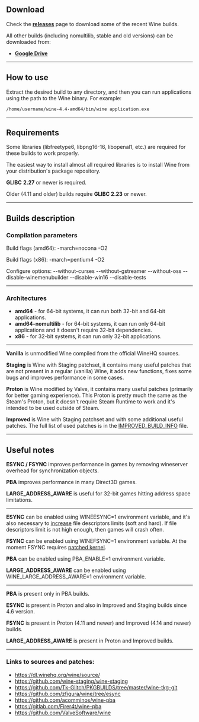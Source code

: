 ## Download

Check the [**releases**](https://github.com/Kron4ek/Wine-Builds/releases) page to download some of the recent Wine builds.

All other builds (including nomultilib, stable and old versions) can be downloaded from: 
* **[Google Drive](https://drive.google.com/drive/folders/1HkgqEEdAkCSYUCRFN64GGFTLF7H_Q5Xr)** 

---

## How to use

Extract the desired build to any directory, and then you can run applications using the path to the Wine binary. For example:

    /home/username/wine-4.4-amd64/bin/wine application.exe
    
---
    
## Requirements

Some libraries (libfreetype6, libpng16-16, libopenal1, etc.) are required for these builds to work properly.

The easiest way to install almost all required libraries is to install Wine from your distribution's package repository.

**GLIBC** **2.27** or newer is required.

Older (4.11 and older) builds require **GLIBC 2.23** or newer.

---

## Builds description

### Compilation parameters

Build flags (amd64): -march=nocona -O2

Build flags (x86): -march=pentium4 -O2

Configure options: --without-curses --without-gstreamer --without-oss --disable-winemenubuilder --disable-win16 --disable-tests

---

### Architectures

* **amd64** - for 64-bit systems, it can run both 32-bit and 64-bit applications.
* **amd64-nomultilib** - for 64-bit systems, it can run only 64-bit
applications and it doesn't require 32-bit dependencies.
* **x86** - for 32-bit systems, it can run only 32-bit applications.

---

**Vanilla** is unmodified Wine compiled from the official WineHQ sources.

**Staging** is Wine with Staging patchset, it contains many useful patches 
that are not present in a regular (vanilla) Wine, it adds new functions, fixes some bugs and improves performance in some cases.

**Proton** is Wine modified by Valve, it contains many useful patches (primarily for better gaming experience). This Proton is pretty much the same as the Steam's Proton, but it doesn't require Steam Runtime to work and it's intended to be used outside of Steam.

**Improved** is Wine with Staging patchset and with some additional useful patches. The full list of used patches is in the [IMPROVED_BUILD_INFO](https://github.com/Kron4ek/Wine-Builds/blob/master/IMPROVED_BUILD_INFO) file.

---

## Useful notes

**ESYNC / FSYNC** improves performance in games by removing wineserver overhead for synchronization objects.

**PBA** improves performance in many Direct3D games.

**LARGE_ADDRESS_AWARE** is useful for 32-bit games hitting address space limitations.

---

**ESYNC** can be enabled using WINEESYNC=1 environment variable, and it's also necessary to [increase](https://github.com/zfigura/wine/blob/esync/README.esync)
file descriptors limits (soft and hard). If file descriptors limit is not high enough, then games will
crash often.

**FSYNC** can be enabled using WINEFSYNC=1 environment variable. At the moment FSYNC requires [patched kernel](https://steamcommunity.com/app/221410/discussions/0/3158631000006906163/).

**PBA** can be enabled using PBA_ENABLE=1 environment variable.

**LARGE_ADDRESS_AWARE** can be enabled using WINE_LARGE_ADDRESS_AWARE=1
environment variable.

---

**PBA** is present only in PBA builds.

**ESYNC** is present in Proton and also in Improved and Staging builds since 4.6 version.

**FSYNC** is present in Proton (4.11 and newer) and Improved (4.14 and newer) builds.

**LARGE_ADDRESS_AWARE** is present in Proton and Improved builds.

---

### Links to sources and patches:

* https://dl.winehq.org/wine/source/
* https://github.com/wine-staging/wine-staging
* https://github.com/Tk-Glitch/PKGBUILDS/tree/master/wine-tkg-git
* https://github.com/zfigura/wine/tree/esync
* https://github.com/acomminos/wine-pba
* https://gitlab.com/Firer4t/wine-pba
* https://github.com/ValveSoftware/wine
